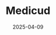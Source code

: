 ---  
layout: startup_page  
title: "Medicud"  
id: "medicud.it"  
permalink: "/medicudmedicud.it04092025/"  
website: "https://medicud.it/"  
funding_round: "Seed"  
funding_amount: "€1.3M"  
investors: "CHMBR Partners, 50 Partners Capital Health, Business Angels des Grandes Écoles (BADGE)"  
about: "Medicud is a medical device company developing DRYUM, a single-use, portable, non-electronic incisional negative pressure wound therapy system designed to reduce complications and speed up recovery after surgery. Its affordability and ease of use aim to improve wound healing outcomes for patients and provide a more efficient solution for healthcare professionals."  
markets: "Medtech"  
hq: "Roma, Lazio, Italy"  
founded_year: "2020"  
linkedin: "https://www.linkedin.com/company/medicud"  
twitter: ""  
instagram: ""  
facebook: ""  
crunchbase: "https://www.crunchbase.com/organization/medicud"  
pitchbook: "https://pitchbook.com/profiles/company/513333-91"  

date_display: "09-Apr-2025"  
date: "2025-04-09"

# SEO Optimization  
meta_title: "Medicud - Seed Funding (€1.3M)"  
meta_description: "Medicud, Medicud is a medical device company developing DRYUM, a single-use, portable, non-electronic incisional negative pressure wound therapy system designe..."  
meta_keywords: "Medicud, Medtech, Seed funding"  
canonical_url: "https://startup.projectstartups.com/medicudmedicud.it04092025/"  
---